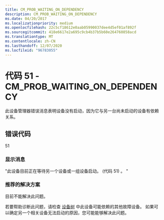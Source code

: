 ```yaml
---
title: CM_PROB_WAITING_ON_DEPENDENCY
description: CM_PROB_WAITING_ON_DEPENDENCY
ms.date: 04/20/2017
ms.localizationpriority: medium
ms.openlocfilehash: 22c5cf18612e0aab05990037dee4d5ef01af892f
ms.sourcegitcommit: 418e6617e2a695c9cb4b37b5b60e264760858acd
ms.translationtype: MT
ms.contentlocale: zh-CN
ms.lasthandoff: 12/07/2020
ms.locfileid: "96783055"
---
```

# <a name="code-51---cm_prob_waiting_on_dependency"></a>代码 51 - CM_PROB_WAITING_ON_DEPENDENCY

此设备管理器错误消息表明设备没有启动，因为它与另一台尚未启动的设备有依赖关系。

## <a name="error-code"></a>错误代码

51

### <a name="display-message"></a>显示消息

"此设备目前正在等待另一个设备或一组设备启动。  (代码 51) 。 "

### <a name="recommended-resolution"></a>推荐的解决方案

目前不能解决此问题。

若要帮助诊断此问题，请检查 [设备树](../kernel/device-tree.md) 中此设备可能依赖的其他故障设备。 如果可以确定另一个相关设备无法启动的原因，您可能能够解决此问题。
